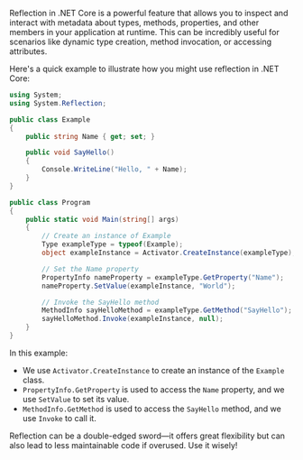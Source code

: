Reflection in .NET Core is a powerful feature that allows you to inspect and interact with metadata about types, methods, properties, and other members in your application at runtime. This can be incredibly useful for scenarios like dynamic type creation, method invocation, or accessing attributes.

Here's a quick example to illustrate how you might use reflection in .NET Core:

```csharp
using System;
using System.Reflection;

public class Example
{
    public string Name { get; set; }

    public void SayHello()
    {
        Console.WriteLine("Hello, " + Name);
    }
}

public class Program
{
    public static void Main(string[] args)
    {
        // Create an instance of Example
        Type exampleType = typeof(Example);
        object exampleInstance = Activator.CreateInstance(exampleType);

        // Set the Name property
        PropertyInfo nameProperty = exampleType.GetProperty("Name");
        nameProperty.SetValue(exampleInstance, "World");

        // Invoke the SayHello method
        MethodInfo sayHelloMethod = exampleType.GetMethod("SayHello");
        sayHelloMethod.Invoke(exampleInstance, null);
    }
}
```

In this example:

- We use `Activator.CreateInstance` to create an instance of the `Example` class.
- `PropertyInfo.GetProperty` is used to access the `Name` property, and we use `SetValue` to set its value.
- `MethodInfo.GetMethod` is used to access the `SayHello` method, and we use `Invoke` to call it.

Reflection can be a double-edged sword—it offers great flexibility but can also lead to less maintainable code if overused. Use it wisely!
